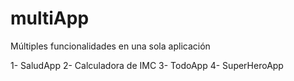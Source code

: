 # multiApp
Múltiples funcionalidades en una sola aplicación

1- SaludApp
2- Calculadora de IMC
3- TodoApp
4- SuperHeroApp
